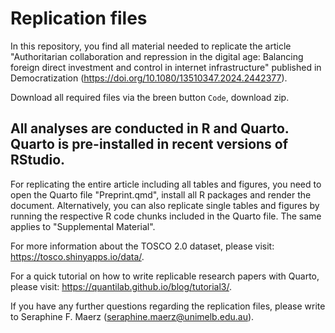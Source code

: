 # Replication files 

In this repository, you find all material needed to replicate the article 
"Authoritarian collaboration and repression in the digital age: 
Balancing foreign direct investment and control in internet infrastructure" published
in Democratization (https://doi.org/10.1080/13510347.2024.2442377).

Download all required files via the breen button `Code`, download zip. 

## All analyses are conducted in R and Quarto. Quarto is pre-installed in recent versions of RStudio. ##

For replicating the entire article including all tables and figures, 
you need to open the Quarto file "Preprint.qmd", install all R packages
and render the document. Alternatively, you can also replicate single tables and figures 
by running the respective R code chunks included in the Quarto file.
The same applies to "Supplemental Material".

For more information about the TOSCO 2.0 dataset, please visit: https://tosco.shinyapps.io/data/.

For a quick tutorial on how to write replicable research papers with Quarto, 
please visit: https://quantilab.github.io/blog/tutorial3/.

If you have any further questions regarding the replication files, please write to
Seraphine F. Maerz (seraphine.maerz@unimelb.edu.au).
